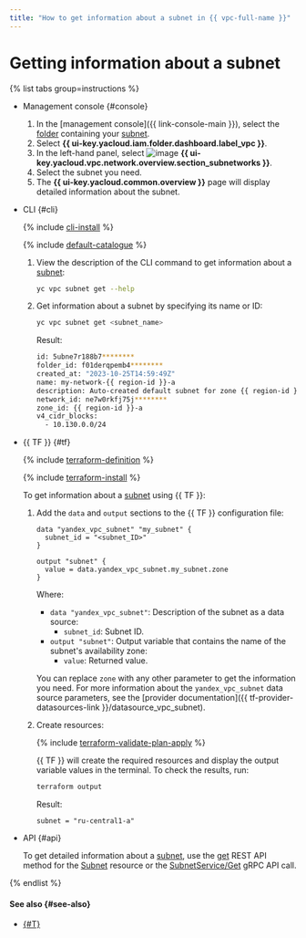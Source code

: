 ```yaml
---
title: "How to get information about a subnet in {{ vpc-full-name }}"
---
```


# Getting information about a subnet

{% list tabs group=instructions %}

- Management console {#console}

   1. In the [management console]({{ link-console-main }}), select the [folder](../../resource-manager/concepts/resources-hierarchy.md#folder) containing your [subnet](../concepts/network.md#subnet).
   1. Select **{{ ui-key.yacloud.iam.folder.dashboard.label_vpc }}**.
   1. In the left-hand panel, select ![image](../../_assets/console-icons/nodes-right.svg) **{{ ui-key.yacloud.vpc.network.overview.section_subnetworks }}**.
   1. Select the subnet you need.
   1. The **{{ ui-key.yacloud.common.overview }}** page will display detailed information about the subnet.

- CLI {#cli}

   {% include [cli-install](../../_includes/cli-install.md) %}

   {% include [default-catalogue](../../_includes/default-catalogue.md) %}

   1. View the description of the CLI command to get information about a [subnet](../concepts/network.md#subnet):

      ```bash
      yc vpc subnet get --help
      ```

   1. Get information about a subnet by specifying its name or ID:

      ```bash
      yc vpc subnet get <subnet_name>
      ```

      Result:

      ```bash
      id: 5ubne7r188b7********
      folder_id: f01derqpemb4********
      created_at: "2023-10-25T14:59:49Z"
      name: my-network-{{ region-id }}-a
      description: Auto-created default subnet for zone {{ region-id }}-a in my-network
      network_id: ne7w0rkfj75j********
      zone_id: {{ region-id }}-a
      v4_cidr_blocks:
        - 10.130.0.0/24
      ```

- {{ TF }} {#tf}

   {% include [terraform-definition](../../_tutorials/_tutorials_includes/terraform-definition.md) %}

   {% include [terraform-install](../../_includes/terraform-install.md) %}

   To get information about a [subnet](../concepts/network.md#subnet) using {{ TF }}:

   1. Add the `data` and `output` sections to the {{ TF }} configuration file:

      ```hcl
      data "yandex_vpc_subnet" "my_subnet" {
        subnet_id = "<subnet_ID>"
      }

      output "subnet" {
        value = data.yandex_vpc_subnet.my_subnet.zone
      }
      ```

      Where:
      * `data "yandex_vpc_subnet"`: Description of the subnet as a data source:
         * `subnet_id`: Subnet ID.
      * `output "subnet"`: Output variable that contains the name of the subnet's availability zone:
         * `value`: Returned value.

      You can replace `zone` with any other parameter to get the information you need. For more information about the `yandex_vpc_subnet` data source parameters, see the [provider documentation]({{ tf-provider-datasources-link }}/datasource_vpc_subnet).
   1. Create resources:

      {% include [terraform-validate-plan-apply](../../_tutorials/_tutorials_includes/terraform-validate-plan-apply.md) %}

      {{ TF }} will create the required resources and display the output variable values in the terminal. To check the results, run:

      ```bash
      terraform output
      ```

      Result:

      ```text
      subnet = "ru-central1-a"
      ```

- API {#api}

   To get detailed information about a [subnet](../concepts/network.md#subnet), use the [get](../api-ref/Subnet/get) REST API method for the [Subnet](../api-ref/Subnet/index.md) resource or the [SubnetService/Get](../api-ref/grpc/subnet_service.md#Get) gRPC API call.

{% endlist %}

#### See also {#see-also}

* [{#T}](network-get-info.md)